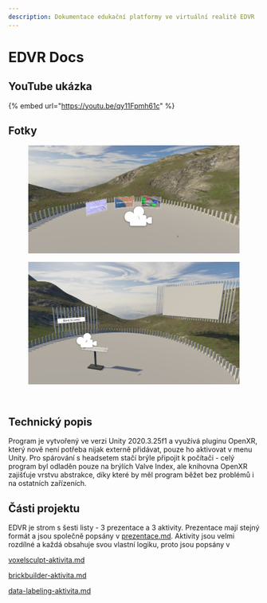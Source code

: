 ```yaml
---
description: Dokumentace edukační platformy ve virtuální realitě EDVR
---
```


# EDVR Docs

## YouTube ukázka

{% embed url="https://youtu.be/qy11Fpmh61c" %}

## Fotky

<figure><img src=".gitbook/assets/image (5).png" alt=""><figcaption></figcaption></figure>

<figure><img src=".gitbook/assets/image (3).png" alt=""><figcaption></figcaption></figure>

<figure><img src=".gitbook/assets/image (4).png" alt=""><figcaption></figcaption></figure>

## Technický popis

Program je vytvořený ve verzi Unity 2020.3.25f1 a využívá pluginu OpenXR, který nově není potřeba nijak externě přidávat, pouze ho aktivovat v menu Unity. Pro spárování s headsetem stačí brýle připojit k počítači - celý program byl odladěn pouze na brýlích Valve Index, ale knihovna OpenXR zajišťuje vrstvu abstrakce, díky které by měl program běžet bez problémů i na ostatních zařízeních.

## Části projektu

EDVR je strom s šesti listy - 3 prezentace a 3 aktivity. Prezentace mají stejný formát a jsou společně popsány v [prezentace.md](prezentace.md "mention"). Aktivity jsou velmi rozdílné a každá obsahuje svou vlastní logiku, proto jsou popsány v&#x20;

[voxelsculpt-aktivita.md](voxelsculpt-aktivita.md "mention")&#x20;

[brickbuilder-aktivita.md](brickbuilder-aktivita.md "mention")&#x20;

&#x20;[data-labeling-aktivita.md](data-labeling-aktivita.md "mention")
